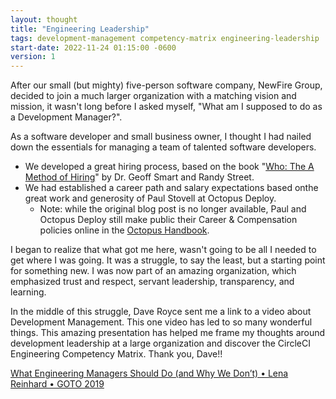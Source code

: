 ```yaml
---
layout: thought
title: "Engineering Leadership"
tags: development-management competency-matrix engineering-leadership
start-date: 2022-11-24 01:15:00 -0600
version: 1
---
```


After our small (but mighty) five-person software company, NewFire Group, decided to join a much larger organization with a matching vision and mission, it wasn't long before I asked myself, "What am I supposed to do as a Development Manager?".

As a software developer and small business owner, I thought I had nailed down the essentials for managing a team of talented software developers.

- We developed a great hiring process, based on the book "[Who: The A Method of Hiring](https://whothebook.com)" by Dr. Geoff Smart and Randy Street.
- We had established a career path and salary expectations based on ​the great work and generosity of Paul Stovell at Octopus Deploy.​
  - Note: while the original blog post is no longer available, Paul and Octopus Deploy still make public their Career & Compensation policies online in the [Octopus Handbook](https://handbook.octopus.com/life-octopus/career).

I began to realize that what got me here, wasn't going to be all I needed to get where I was going. It was a struggle, to say the least, but a starting point for something new. I was now part of an amazing organization, which emphasized trust and respect, servant leadership, transparency, and learning.

In the middle of this struggle, Dave Royce sent me a link to a video about Development Management. This one video has led to so many wonderful things. This amazing presentation has helped me frame my thoughts around development leadership at a large organization and discover the CircleCI Engineering Competency Matrix. Thank you, Dave!!

[What Engineering Managers Should Do (and Why We Don’t) • Lena Reinhard • GOTO 2019](https://youtu.be/Q_bJVokYLRI)
